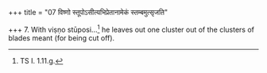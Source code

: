 +++
title = "07 विष्णो स्तूपोऽसीत्यभिप्रेतानामेकं स्तम्बमुत्सृजति"

+++
7. With viṣṇo stūposi...[^1] he leaves out one cluster out of the clusters of blades meant (for being cut off).  

[^1]: TS I. 1.11.g.
